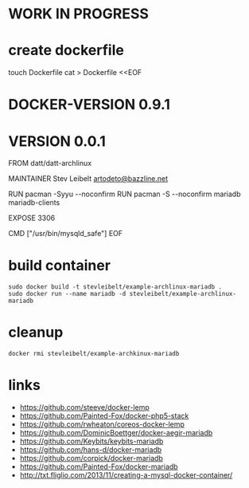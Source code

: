 # WORK IN PROGRESS

# create dockerfile

touch Dockerfile
cat > Dockerfile <<EOF
# DOCKER-VERSION 0.9.1
# VERSION 0.0.1

FROM datt/datt-archlinux

MAINTAINER Stev Leibelt <artodeto@bazzline.net>

RUN pacman -Syyu --noconfirm
RUN pacman -S --noconfirm mariadb mariadb-clients

EXPOSE 3306

CMD ["/usr/bin/mysqld_safe"]
EOF

# build container

    sudo docker build -t stevleibelt/example-archlinux-mariadb .
    sudo docker run --name mariadb -d stevleibelt/example-archlinux-mariadb

# cleanup

    docker rmi stevleibelt/example-archkinux-mariadb

# links

* https://github.com/steeve/docker-lemp
* https://github.com/Painted-Fox/docker-php5-stack
* https://github.com/rwheaton/coreos-docker-lemp
* https://github.com/DominicBoettger/docker-aegir-mariadb
* https://github.com/Keybits/keybits-mariadb
* https://github.com/hans-d/docker-mariadb
* https://github.com/corpick/docker-mariadb
* https://github.com/Painted-Fox/docker-mariadb
* http://txt.fliglio.com/2013/11/creating-a-mysql-docker-container/
